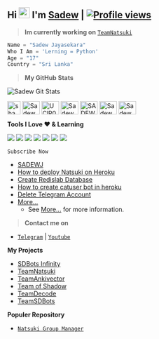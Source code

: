 ## Hi <img src="https://raw.githubusercontent.com/MartinHeinz/MartinHeinz/master/wave.gif" width="25px"> I'm [Sadew](https://t.me/itz_Sadew) | [![Profile views](https://komarev.com/ghpvc/?username=Sadew451&label=Profile%20views)](https://github.com/Sadew451) 

> **Im currently working on** [`TeamNatsuki`](https://t.me/TeamNatsuki)

```python
Name = "Sadew Jayasekara"
Who I Am = 'Lerning = Python'
Age = "17"
Country = "Sri Lanka"
```
> **My GitHub Stats**

![Sadew Git Stats](https://github-readme-stats.vercel.app/api?username=Sadew451&include_all_commits=true&count_private=true&theme=highcontrast)

<a href="https://telegram.me/itz_Sadew" target="blank"><img align="center" src="https://telegra.ph/file/26d2289b53f2b5f183a49.png" alt="shamilnelli" height="30" width="30" /></a>
<a href="https://instagram.com/slsadewbro1" target="blank"><img align="center" src="https://raw.githubusercontent.com/rahuldkjain/github-profile-readme-generator/master/src/images/icons/Social/instagram.svg" alt="Sadew Jayasekara" height="30" width="40" /></a>
<a href="https://www.youtube.com/c/SADEWj" target="blank"><img align="center" src="https://raw.githubusercontent.com/rahuldkjain/github-profile-readme-generator/master/src/images/icons/Social/youtube.svg" alt="UClP0fw_t0lOU1mYuL7gEa2g" height="30" width="40" /></a>
<a href="https://sadewofficial45@gmail.com" target="blank"><img align="center" src="https://img.icons8.com/color/48/000000/gmail--v2.png" alt="Sadew Jayasekara" height="30" width="40" /></a>
<a href="https://fb.com/SADEWJ45" target="blank"><img align="center" src="https://raw.githubusercontent.com/rahuldkjain/github-profile-readme-generator/master/src/images/icons/Social/facebook.svg" alt="SADEWJ" height="30" width="40" /></a>
<a href="https://twitter.com/Sadew_J" target="blank"><img align="center" src="https://raw.githubusercontent.com/rahuldkjain/github-profile-readme-generator/master/src/images/icons/Social/twitter.svg" alt="Sadew Jayasekara" height="30" width="40" /></a>
<a href="https://linkedin.com/in/SadewJayasekara" target="blank"><img align="center" src="https://raw.githubusercontent.com/rahuldkjain/github-profile-readme-generator/master/src/images/icons/Social/linked-in-alt.svg" alt="Sadew Jayasekara" height="30" width="40" /></a>
 
**Tools I Love ♥️ & Learning**

<a href="https://cloud.google.com"><img src="https://img.icons8.com/fluency/48/000000/google-cloud.png"/></a>
<a href="https://heroku.com"><img src="https://img.icons8.com/color/48/000000/heroku.png"/></a>
<a href="https://www.w3.org/html"><img src="https://img.icons8.com/color/48/000000/html-5--v1.png"/></a>
<a href="https://www.mongodb.com"><img src="https://img.icons8.com/color/48/000000/mongodb.png"/></a>
<a href="https://www.postgresql.org"><img src="https://img.icons8.com/color/48/000000/postgreesql.png"/></a>
<a href="https://www.python.org"><img src="https://img.icons8.com/color/48/000000/python--v1.png"/></a>
<a href="https://redis.io"><img src="https://img.icons8.com/color/48/000000/redis.png"/></a>

`Subscribe Now`

- [SADEWJ](https://youtube.com/c/SadewJ)
- [How to deploy Natsuki on Heroku](https://youtu.be/YyiO6jdPzXg)
- [Create Redislab Database](https://youtu.be/ZyCsNkhHwM4)
- [How to create catuser bot in heroku](https://youtu.be/fcXPoq4FcWw)
- [Delete Telegram Account](https://youtu.be/d5Pg5HnFSTY)
- [More...](https://www.youtube.com/c/SADEWJ)
    * See [More...](https://www.youtube.com/c/SADEWJ) for more information.

> **Contact me on**

- [`Telegram`](https://t.me/Itz_Sadew) | [`Youtube`](https://Youtube.com/c/SadewJ)

**My Projects**

- [SDBots Infinity](https://t.me/SDBOTs_Inifinity)
- [TeamNatsuki](https://t.me/TeamNatsuki)
- [TeamAnkivector](https://t.me/TeamAnkivector)
- [Team of Shadow](https://t.me/TeamOfShadow)
- [TeamDecode](https://t.me/TeamDecode)
- [TeamSDBots](https://t.me/TeamSDBOTs)

**Populer Repository**

- [`Natsuki Group Manager`](https://Github.com/Sadew451/Natsuki)

